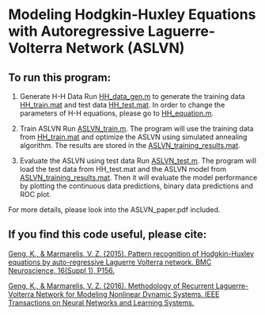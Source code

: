 # Modeling Hodgkin-Huxley Equations with Autoregressive Laguerre-Volterra Network (ASLVN)


## To run this program:

1. Generate H-H Data
Run [HH_data_gen.m](HH_data_gen.m) to generate the training data [HH_train.mat](HH_train.mat) and test data [HH_test.mat](HH_train.mat). In order to change the parameters of H-H equations, please go to [HH_equation.m](HH_equation.m).

2. Train ASLVN
Run [ASLVN_train.m](ASLVN_train.m). The program will use the training data from [HH_train.mat](HH_train.mat) and optimize the ASLVN using simulated annealing algorithm.  The results are stored in the [ASLVN_training_results.mat](ASLVN_training_results.mat).

3. Evaluate the ASLVN using test data
Run [ASLVN_test.m](ASLVN_test.m).  The program will load the test data from HH_test.mat and the ASLVN model from [ASLVN_training_results.mat](ASLVN_training_results.mat). Then it will evaluate the model performance by plotting the continuous data predictions, binary data predictions and ROC plot.

For more details, please look into the ASLVN_paper.pdf included.


## If you find this code useful, please cite:

[Geng, K., & Marmarelis, V. Z. (2015). Pattern recognition of Hodgkin-Huxley equations by auto-regressive Laguerre Volterra network. BMC Neuroscience, 16(Suppl 1), P156.](https://www.researchgate.net/profile/Kunling_Geng/publication/287346598_Pattern_recognition_of_Hodgkin-Huxley_equations_by_auto-regressive_Laguerre_Volterra_network/links/5692cea108aec14fa55da757.pdf?origin=publication_detail)

[Geng, K., & Marmarelis, V. Z. (2016). Methodology of Recurrent Laguerre-Volterra Network for Modeling Nonlinear Dynamic Systems. IEEE Transactions on Neural Networks and Learning Systems.](https://www.researchgate.net/publication/304403209_Methodology_of_Recurrent_Laguerre-Volterra_Network_for_Modeling_Nonlinear_Dynamic_Systems)
